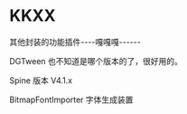 # KKXX
其他封装的功能插件----嘎嘎嘎------

DGTween  也不知道是哪个版本的了，很好用的。

Spine 版本 V4.1.x 

BitmapFontImporter 字体生成装置



